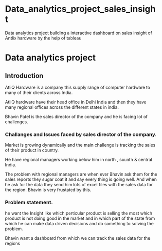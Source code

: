 # Data_analytics_project_sales_insight
Data analytics project building a interactive dashboard on sales insight of Antlix hardware by the help of tableau
# Data analytics project

## Introduction

AtliQ Hardware is a company this supply range of computer hardware to many of their clients across India.

AtliQ hardware have their head office in Delhi India and then they have many regional offices across the different states in india.

Bhavin Patel is the sales director of the company and he is facing lot of challenges.

### Challanges and Issues faced by sales director of the company.

Market is growing dynamically and the main challenge is tracking the sales of their product in country.

He have regional managers working below him in north , sounth & central India.

The problem with regional managers are when ever Bhavin ask them for the sales reports they sugar coat it and say every thing is going well. And when he ask for the data they send him lots of excel files with the sales data for the region. Bhavin is very frustated by this.

### Problem statement.

 he want the Insight like which perticular product is selling the most which product is not doing good in the market and in which part of the state from which he can make data driven decisions and do something to solving the problem. 

Bhavin want a dashboard from which we can track the sales data for the regions
